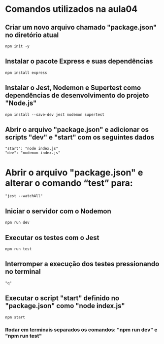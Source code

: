 # Comandos utilizados na aula04


## Criar um novo arquivo chamado "package.json" no diretório atual

    npm init -y

## Instalar o pacote Express e suas dependências

    npm install express

## Instalar o Jest, Nodemon e Supertest como dependências de desenvolvimento do projeto "Node.js"

    npm install --save-dev jest nodemon supertest

 ## Abrir o arquivo "package.json" e adicionar os scripts "dev" e "start" com os seguintes dados

    "start": "node index.js"
    "dev": "nodemon index.js"

# Abrir o arquivo "package.json" e alterar o comando “test” para:

    "jest --watchAll"

## Iniciar o servidor com o Nodemon

    npm run dev

## Executar os testes com o Jest

    npm run test

## Interromper a execução dos testes pressionando no terminal

    "q"

## Executar o script "start" definido no "package.json" como "node index.js"

    npm start

### Rodar em terminais separados os comandos: "npm run dev" e "npm run test" 